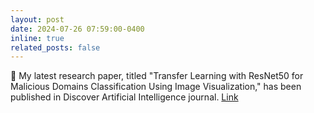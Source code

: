 ```yaml
---
layout: post
date: 2024-07-26 07:59:00-0400
inline: true
related_posts: false
---
```



:loudspeaker: My latest research paper, titled "Transfer Learning with ResNet50 for Malicious Domains Classification Using Image Visualization," has been published in Discover Artificial Intelligence journal.  <a href="https://link-springer-com.ncat.idm.oclc.org/article/10.1007/s44163-024-00154-z">Link</a>